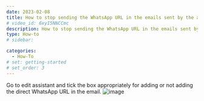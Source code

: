 ```yaml
---
date: 2023-02-08
title: How to stop sending the WhatsApp URL in the emails sent by the assistant ?
# video_id: 6xyI5NNCCmc
description: How to stop sending the WhatsApp URL in the emails sent by the assistant
type: How-to
# sidebar:

categories:
  - How-To
# set: getting-started
# set_order: 3
---
```

 Go to edit assistant and tick the box appropriately for adding or not adding the direct WhatsApp URL in the email.
 ![image](../../images/asistant-preference-dont-use-unique-number.png)